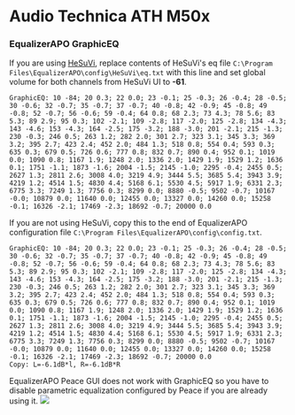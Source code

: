 # Audio Technica ATH M50x
### EqualizerAPO GraphicEQ
If you are using [HeSuVi](https://sourceforge.net/projects/hesuvi/), replace contents of HeSuVi's eq file `C:\Program Files\EqualizerAPO\config\HeSuVi\eq.txt` with this line and set global volume for both channels from HeSuVi UI to **-61**.
```
GraphicEQ: 10 -84; 20 0.3; 22 0.0; 23 -0.1; 25 -0.3; 26 -0.4; 28 -0.5; 30 -0.6; 32 -0.7; 35 -0.7; 37 -0.7; 40 -0.8; 42 -0.9; 45 -0.8; 49 -0.8; 52 -0.7; 56 -0.6; 59 -0.4; 64 0.8; 68 2.3; 73 4.3; 78 5.6; 83 5.3; 89 2.9; 95 0.3; 102 -2.1; 109 -2.8; 117 -2.0; 125 -2.8; 134 -4.3; 143 -4.6; 153 -4.3; 164 -2.5; 175 -3.2; 188 -3.0; 201 -2.1; 215 -1.3; 230 -0.3; 246 0.5; 263 1.2; 282 2.0; 301 2.7; 323 3.1; 345 3.3; 369 3.2; 395 2.7; 423 2.4; 452 2.0; 484 1.3; 518 0.8; 554 0.4; 593 0.3; 635 0.3; 679 0.5; 726 0.6; 777 0.8; 832 0.7; 890 0.4; 952 0.1; 1019 0.0; 1090 0.8; 1167 1.9; 1248 2.0; 1336 2.0; 1429 1.9; 1529 1.2; 1636 0.1; 1751 -1.1; 1873 -1.6; 2004 -1.5; 2145 -1.0; 2295 -0.4; 2455 0.5; 2627 1.3; 2811 2.6; 3008 4.0; 3219 4.9; 3444 5.5; 3685 5.4; 3943 3.9; 4219 1.2; 4514 1.5; 4830 4.4; 5168 6.1; 5530 4.5; 5917 1.9; 6331 2.3; 6775 3.3; 7249 1.3; 7756 0.3; 8299 0.0; 8880 -0.5; 9502 -0.7; 10167 -0.0; 10879 0.0; 11640 0.0; 12455 0.0; 13327 0.0; 14260 0.0; 15258 -0.1; 16326 -2.1; 17469 -2.3; 18692 -0.7; 20000 0.0
```
If you are not using HeSuVi, copy this to the end of EqualizerAPO configuration file `C:\Program Files\EqualizerAPO\config\config.txt`.
```
GraphicEQ: 10 -84; 20 0.3; 22 0.0; 23 -0.1; 25 -0.3; 26 -0.4; 28 -0.5; 30 -0.6; 32 -0.7; 35 -0.7; 37 -0.7; 40 -0.8; 42 -0.9; 45 -0.8; 49 -0.8; 52 -0.7; 56 -0.6; 59 -0.4; 64 0.8; 68 2.3; 73 4.3; 78 5.6; 83 5.3; 89 2.9; 95 0.3; 102 -2.1; 109 -2.8; 117 -2.0; 125 -2.8; 134 -4.3; 143 -4.6; 153 -4.3; 164 -2.5; 175 -3.2; 188 -3.0; 201 -2.1; 215 -1.3; 230 -0.3; 246 0.5; 263 1.2; 282 2.0; 301 2.7; 323 3.1; 345 3.3; 369 3.2; 395 2.7; 423 2.4; 452 2.0; 484 1.3; 518 0.8; 554 0.4; 593 0.3; 635 0.3; 679 0.5; 726 0.6; 777 0.8; 832 0.7; 890 0.4; 952 0.1; 1019 0.0; 1090 0.8; 1167 1.9; 1248 2.0; 1336 2.0; 1429 1.9; 1529 1.2; 1636 0.1; 1751 -1.1; 1873 -1.6; 2004 -1.5; 2145 -1.0; 2295 -0.4; 2455 0.5; 2627 1.3; 2811 2.6; 3008 4.0; 3219 4.9; 3444 5.5; 3685 5.4; 3943 3.9; 4219 1.2; 4514 1.5; 4830 4.4; 5168 6.1; 5530 4.5; 5917 1.9; 6331 2.3; 6775 3.3; 7249 1.3; 7756 0.3; 8299 0.0; 8880 -0.5; 9502 -0.7; 10167 -0.0; 10879 0.0; 11640 0.0; 12455 0.0; 13327 0.0; 14260 0.0; 15258 -0.1; 16326 -2.1; 17469 -2.3; 18692 -0.7; 20000 0.0
Copy: L=-6.1dB*l, R=-6.1dB*R
```
EqualizerAPO Peace GUI does not work with GraphicEQ so you have to disable parametric equalization configured by Peace if you are already using it.
![](https://raw.githubusercontent.com/jaakkopasanen/AutoEq/master/results/Sonoma%20Model%20One/headphoncecom/onear/Audio%20Technica%20ATH%20M50x/Audio%20Technica%20ATH%20M50x.png)
